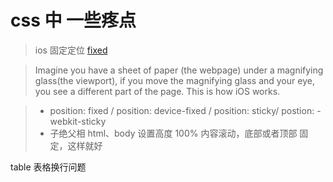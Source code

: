 # css 中 一些疼点

> ios 固定定位 [fixed](https://stackoverflow.com/questions/4889601/position-fixed-doesnt-work-on-ipad-and-iphone)

> Imagine you have a sheet of paper (the webpage) under a magnifying glass(the viewport), if you move the magnifying glass and your eye, you see a different part of the page. This is how iOS works.

> - position: fixed / position: device-fixed / position: sticky/ postion: -webkit-sticky
> - 子绝父相 html、body 设置高度 100% 内容滚动，底部或者顶部 固定，这样就好

table 表格换行问题
